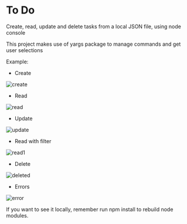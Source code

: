 # To Do
Create, read, update and delete tasks from a local JSON file, using node console

This project makes use of yargs package to manage commands and get user selections

Example:
- Create

![create](https://user-images.githubusercontent.com/49765252/83342321-af2c8e80-a2b3-11ea-8bec-4d414c2debb4.JPG)

- Read

![read](https://user-images.githubusercontent.com/49765252/83342320-ae93f800-a2b3-11ea-831c-c48de19db8d3.JPG)

- Update

![update](https://user-images.githubusercontent.com/49765252/83342324-af2c8e80-a2b3-11ea-8b17-76cc18b1cb78.JPG)

- Read with filter

![read1](https://user-images.githubusercontent.com/49765252/83342323-af2c8e80-a2b3-11ea-9f28-8c8cbf75178c.JPG)

- Delete

![deleted](https://user-images.githubusercontent.com/49765252/83342325-afc52500-a2b3-11ea-8fcd-7bf7ef0d04a7.JPG)

- Errors

![error](https://user-images.githubusercontent.com/49765252/83342359-25c98c00-a2b4-11ea-9159-78100152818c.JPG)


If you want to see it locally, remember run npm install to rebuild node modules.
